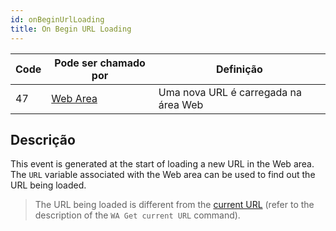 ```yaml
---
id: onBeginUrlLoading
title: On Begin URL Loading
---
```


| Code | Pode ser chamado por                        | Definição                            |
| ---- | ------------------------------------------- | ------------------------------------ |
| 47   | [Web Area](FormObjects/webArea_overview.md) | Uma nova URL é carregada na área Web |

## Descrição

This event is generated at the start of loading a new URL in the Web area. The `URL` variable associated with the Web area can be used to find out the URL being loaded.

> The URL being loaded is different from the [current URL](FormObjects/properties_WebArea.md#url-variable-and-wa-open-url-command) (refer to the description of the `WA Get current URL` command).
